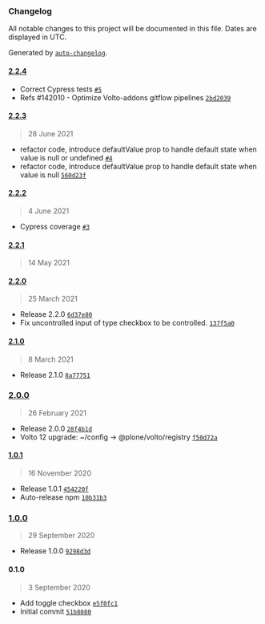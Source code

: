 ### Changelog

All notable changes to this project will be documented in this file. Dates are displayed in UTC.

Generated by [`auto-changelog`](https://github.com/CookPete/auto-changelog).

#### [2.2.4](https://github.com/eea/volto-widget-toggle/compare/2.2.3...2.2.4)

- Correct Cypress tests [`#5`](https://github.com/eea/volto-widget-toggle/pull/5)
- Refs #142010 - Optimize Volto-addons gitflow pipelines [`2bd2039`](https://github.com/eea/volto-widget-toggle/commit/2bd203979963ee5cb15592470e1d341d1bd65291)

#### [2.2.3](https://github.com/eea/volto-widget-toggle/compare/2.2.2...2.2.3)

> 28 June 2021

- refactor code, introduce defaultValue prop to handle default state when value is null or undefined [`#4`](https://github.com/eea/volto-widget-toggle/pull/4)
- refactor code, introduce defaultValue prop to handle default state when value is null [`560d23f`](https://github.com/eea/volto-widget-toggle/commit/560d23f785e7780cdb30197c2ebc999b85961f46)

#### [2.2.2](https://github.com/eea/volto-widget-toggle/compare/2.2.1...2.2.2)

> 4 June 2021

- Cypress coverage [`#3`](https://github.com/eea/volto-widget-toggle/pull/3)

#### [2.2.1](https://github.com/eea/volto-widget-toggle/compare/2.2.0...2.2.1)

> 14 May 2021


#### [2.2.0](https://github.com/eea/volto-widget-toggle/compare/2.1.0...2.2.0)

> 25 March 2021

- Release 2.2.0 [`6d37e80`](https://github.com/eea/volto-widget-toggle/commit/6d37e80dec78143118ce76be39aba02b82d4d895)
- Fix uncontrolled input of type checkbox to be controlled. [`137f5a0`](https://github.com/eea/volto-widget-toggle/commit/137f5a0d72ccf47d29c7c7f9a4bd29ec9ef0598d)

#### [2.1.0](https://github.com/eea/volto-widget-toggle/compare/2.0.0...2.1.0)

> 8 March 2021

- Release 2.1.0 [`8a77751`](https://github.com/eea/volto-widget-toggle/commit/8a77751a8eaa3817f4831a21365768387321dc50)

### [2.0.0](https://github.com/eea/volto-widget-toggle/compare/1.0.1...2.0.0)

> 26 February 2021

- Release 2.0.0 [`28f4b1d`](https://github.com/eea/volto-widget-toggle/commit/28f4b1d2706e4a7a06c05fbd079e195a74059ff1)
- Volto 12 upgrade: ~/config -&gt; @plone/volto/registry [`f50d72a`](https://github.com/eea/volto-widget-toggle/commit/f50d72a9ec54cf9a53507059ef89a7fe60dcb118)

#### [1.0.1](https://github.com/eea/volto-widget-toggle/compare/1.0.0...1.0.1)

> 16 November 2020

- Release 1.0.1 [`454220f`](https://github.com/eea/volto-widget-toggle/commit/454220fa61495427f874fb9b56401fe69689f4fe)
- Auto-release npm [`10b31b3`](https://github.com/eea/volto-widget-toggle/commit/10b31b3b64330d41f69a033a45030e49d20c16b5)

### [1.0.0](https://github.com/eea/volto-widget-toggle/compare/0.1.0...1.0.0)

> 29 September 2020

- Release 1.0.0 [`9298d3d`](https://github.com/eea/volto-widget-toggle/commit/9298d3d68642670c7b16e31ede0c9299e84c8b65)

#### 0.1.0

> 3 September 2020

- Add toggle checkbox [`e5f0fc1`](https://github.com/eea/volto-widget-toggle/commit/e5f0fc1e6a42fdc9e64da274f4781d73bfd270e2)
- Initial commit [`51b8080`](https://github.com/eea/volto-widget-toggle/commit/51b8080f06ba25c85ef293e053284a66a0b7b845)
